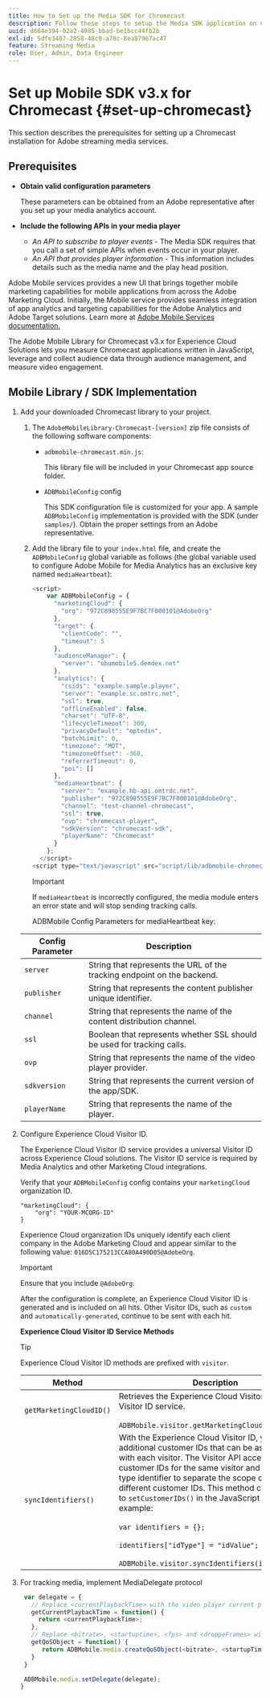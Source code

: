 ```yaml
---
title: How to Set up the Media SDK for Chromecast
description: Follow these steps to setup the Media SDK application on Chromecast.
uuid: d664e394-02a2-4985-bbad-be1bcc44fb2b
exl-id: 5dfe3407-2858-48c0-a70c-8ea87967ac47
feature: Streaming Media
role: User, Admin, Data Engineer
---
```

# Set up Mobile SDK v3.x for Chromecast {#set-up-chromecast}

This section describes the prerequisites for setting up a Chromecast installation for Adobe streaming media services.

## Prerequisites

* **Obtain valid configuration parameters**

   These parameters can be obtained from an Adobe representative after you set up your media analytics account.
* **Include the following APIs in your media player**

   * *An API to subscribe to player events* - The Media SDK requires that you call a set of simple APIs when events occur in your player.
   * *An API that provides player information* - This information includes details such as the media name and the play head position.

Adobe Mobile services provides a new UI that brings together mobile marketing capabilities for mobile applications from across the Adobe Marketing Cloud. Initially, the Mobile service provides seamless integration of app analytics and targeting capabilities for the Adobe Analytics and Adobe Target solutions. Learn more at [Adobe Mobile Services documentation.](https://experienceleague.adobe.com/docs/mobile-services/using/home.html)

The Adobe Mobile Library for Chromecast v3.x for Experience Cloud Solutions lets you measure Chromecast applications written in JavaScript, leverage and collect audience data through audience management, and measure video engagement.

## Mobile Library / SDK Implementation

1. Add your downloaded Chromecast library to your project.

    1. The `AdobeMobileLibrary-Chromecast-[version]` zip file consists of the following software components:

        * `adbmobile-chromecast.min.js`:

          This library file will be included in your Chromecast app source folder.

        * `ADBMobileConfig` config

          This SDK configuration file is customized for your app. A sample `ADBMobileConfig` implementation is provided with the SDK (under `samples/`). Obtain the proper settings from an Adobe representative.

    1. Add the library file to your `index.html` file, and create the `ADBMobileConfig` global variable as follows (the global variable used to configure Adobe Mobile for Media Analytics has an exclusive key named `mediaHeartbeat`):

       ```js    
       <script>
           var ADBMobileConfig = {
             "marketingCloud": {
               "org": "972C898555E9F7BC7F000101@AdobeOrg"
             },
             "target": {
               "clientCode": "",
               "timeout": 5
             },
             "audienceManager": {
               "server": "obumobile5.demdex.net"
             },
             "analytics": {
               "rsids": "example.sample.player",
               "server": "example.sc.omtrc.net",
               "ssl": true,
               "offlineEnabled": false,
               "charset": "UTF-8",
               "lifecycleTimeout": 300,
               "privacyDefault": "optedin",
               "batchLimit": 0,
               "timezone": "MDT",
               "timezoneOffset": -360,
               "referrerTimeout": 0,
               "poi": []
             },
             "mediaHeartbeat": {
               "server": "example.hb-api.omtrdc.net",
               "publisher": "972C898555E9F7BC7F000101@AdobeOrg",
               "channel": "test-channel-chromecast",
               "ssl": true,
               "ovp": "chromecast-player",
               "sdkVersion": "chromecast-sdk",
               "playerName": "Chromecast"
             }
           };
         </script>
       <script type="text/javascript" src="script/lib/adbmobile-chromecast.min.js"></script>
       ```

       >[!IMPORTANT]
       >
       >If `mediaHeartbeat` is incorrectly configured, the media module enters an error state and will stop sending tracking calls.

       ADBMobile Config Parameters for mediaHeartbeat key:

   | Config Parameter | Description&nbsp;&nbsp;&nbsp;&nbsp; |
   | --- | --- |
   | `server` | String that represents the URL of the tracking endpoint on the backend.  |
   | `publisher` | String that represents the content publisher unique identifier.  |
   | `channel` | String that represents the name of the content distribution channel.  |
   | `ssl` | Boolean that represents whether SSL should be used for tracking calls.  |
   | `ovp` | String that represents the name of the video player provider.  |
   | `sdkversion` | String that represents the current version of the app/SDK.  |
   | `playerName` | String that represents the name of the player.  |


1. Configure Experience Cloud Visitor ID.

   The Experience Cloud Visitor ID service provides a universal Visitor ID across Experience Cloud solutions. The Visitor ID service is required by Media Analytics and other Marketing Cloud integrations.

   Verify that your `ADBMobileConfig` config contains your `marketingCloud` organization ID.

   ```
   "marketingCloud": {
       "org": "YOUR-MCORG-ID"
   }
   ```

   Experience Cloud organization IDs uniquely identify each client company in the Adobe Marketing Cloud and appear similar to the following value: `016D5C175213CCA80A490D05@AdobeOrg`.

   >[!IMPORTANT]
   >
   >Ensure that you include `@AdobeOrg`.

   After the configuration is complete, an Experience Cloud Visitor ID is generated and is included on all hits. Other Visitor IDs, such as `custom` and `automatically-generated`, continue to be sent with each hit.

   **Experience Cloud Visitor ID Service Methods**

   >[!TIP]
   >
   >Experience Cloud Visitor ID methods are prefixed with `visitor`.

   | Method | Description |
   | --- | --- |
   | `getMarketingCloudID()` | Retrieves the Experience Cloud Visitor ID from the Visitor ID service.  <br/><br/>`ADBMobile.visitor.getMarketingCloudID();` |
   | `syncIdentifiers()` | With the Experience Cloud Visitor ID, you can set additional customer IDs that can be associated with each visitor. The Visitor API accepts multiple customer IDs for the same visitor and a customer type identifier to separate the scope of the different customer IDs. This method corresponds to `setCustomerIDs()` in the JavaScript library.  For example: <br/><br/>`var identifiers = {};` <br/><br/>`identifiers["idType"] = "idValue";` <br/><br/>`ADBMobile.visitor.syncIdentifiers(identifiers);` |

1. For tracking media, implement MediaDelegate protocol

   ```js
    var delegate = {
      // Replace <currentPlaybackTime> with the video player current playback time
      getCurrentPlaybackTime = function() {
        return <currentPlaybackTime>;
      },
      // Replace <bitrate>, <startuptime>, <fps> and <droppeFrames> with the current playback QoS values.
      getQoSObject = function() {
         return ADBMobile.media.createQoSObject(<bitrate>, <startupTime>, <fps>, <droppedFrames>);
      }
    }

    ADBMobile.media.setDelegate(delegate);
   }
   ```

<!--   **Postbacks -** For more information about configuring postbacks, see [Configure Postbacks.](https://experienceleague.adobe.com/docs/mobile-services/using/manage-app-settings-ug/configuring-app/signals.html) -->
